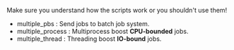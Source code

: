 Make sure you understand how the scripts work or you shouldn't use them!

* multiple_pbs      :
    Send jobs to batch job system.
* multiple_process  :
    Multiprocess boost **CPU-bounded** jobs.
* multiple_thread   :
    Threading boost **IO-bound** jobs.
